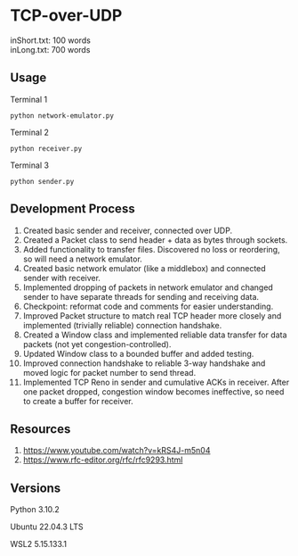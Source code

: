 # TCP-over-UDP


inShort.txt: 100 words\
inLong.txt: 700 words

## Usage

Terminal 1
```
python network-emulator.py
```

Terminal 2
```
python receiver.py
```

Terminal 3
```
python sender.py
```

## Development Process

1. Created basic sender and receiver, connected over UDP.
2. Created a Packet class to send header + data as bytes through sockets.
3. Added functionality to transfer files. Discovered no loss or reordering, so will need a network emulator.
4. Created basic network emulator (like a middlebox) and connected sender with receiver.
5. Implemented dropping of packets in network emulator and changed sender to have separate threads for sending and receiving data.
6. Checkpoint: reformat code and comments for easier understanding.
7. Improved Packet structure to match real TCP header more closely and implemented (trivially reliable) connection handshake.
8. Created a Window class and implemented reliable data transfer for data packets (not yet congestion-controlled).
9. Updated Window class to a bounded buffer and added testing.
10. Improved connection handshake to reliable 3-way handshake and moved logic for packet number to send thread.
11. Implemented TCP Reno in sender and cumulative ACKs in receiver. After one packet dropped, congestion window becomes ineffective, so need to create a buffer for receiver.

## Resources

1. https://www.youtube.com/watch?v=kRS4J-m5n04
2. https://www.rfc-editor.org/rfc/rfc9293.html

## Versions

Python 3.10.2

Ubuntu 22.04.3 LTS

WSL2 5.15.133.1

